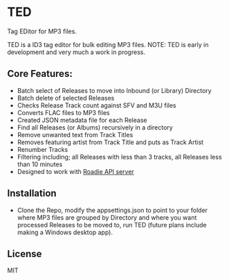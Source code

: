 TED
======
Tag EDitor for MP3 files. 

TED is a ID3 tag editor for bulk editing MP3 files. 
NOTE: TED is early in development and very much a work in progress. 

Core Features:
---------
* Batch select of Releases to move into Inbound (or Library) Directory
* Batch delete of selected Releases
* Checks Release Track count against SFV and M3U files
* Converts FLAC files to MP3 files
* Created JSON metadata file for each Release
* Find all Releases (or Albums) recursively in a directory
* Remove unwanted text from Track Titles 
* Removes featuring artist from Track Title and puts as Track Artist
* Renumber Tracks
* Filtering including; all Releases with less than 3 tracks, all Releases less than 10 minutes
* Designed to work with [Roadie API server](https://raw.githubusercontent.com/sphildreth/roadie)

Installation
------------
* Clone the Repo, modify the appsettings.json to point to your folder where MP3 files are grouped by Directory and where you want processed Releases to be moved to, run TED (future plans include making a Windows desktop app).

License
-------
MIT